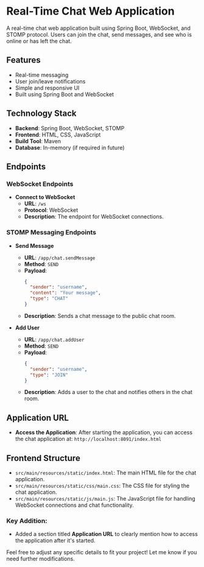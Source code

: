# Real-Time Chat Web Application

A real-time chat web application built using Spring Boot, WebSocket, and STOMP protocol. Users can join the chat, send messages, and see who is online or has left the chat.

## Features

- Real-time messaging
- User join/leave notifications
- Simple and responsive UI
- Built using Spring Boot and WebSocket

## Technology Stack

- **Backend**: Spring Boot, WebSocket, STOMP
- **Frontend**: HTML, CSS, JavaScript
- **Build Tool**: Maven
- **Database**: In-memory (if required in future)

## Endpoints

### WebSocket Endpoints

- **Connect to WebSocket**
  - **URL**: `/ws`
  - **Protocol**: WebSocket
  - **Description**: The endpoint for WebSocket connections.

### STOMP Messaging Endpoints

- **Send Message**
  - **URL**: `/app/chat.sendMessage`
  - **Method**: `SEND`
  - **Payload**:
    ```json
    {
      "sender": "username",
      "content": "Your message",
      "type": "CHAT"
    }
    ```
  - **Description**: Sends a chat message to the public chat room.

- **Add User**
  - **URL**: `/app/chat.addUser`
  - **Method**: `SEND`
  - **Payload**:
    ```json
    {
      "sender": "username",
      "type": "JOIN"
    }
    ```
  - **Description**: Adds a user to the chat and notifies others in the chat room.
 
## Application URL

- **Access the Application**: After starting the application, you can access the chat application at: `http://localhost:8091/index.html`

## Frontend Structure

- `src/main/resources/static/index.html`: The main HTML file for the chat application.
- `src/main/resources/static/css/main.css`: The CSS file for styling the chat application.
- `src/main/resources/static/js/main.js`: The JavaScript file for handling WebSocket connections and chat functionality.


### Key Addition:
- Added a section titled **Application URL** to clearly mention how to access the application after it's started.

Feel free to adjust any specific details to fit your project! Let me know if you need further modifications.


